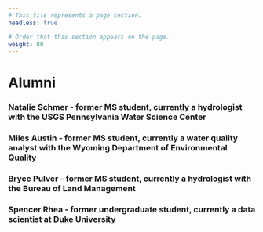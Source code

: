```yaml
---
# This file represents a page section.
headless: true

# Order that this section appears on the page.
weight: 80
---
```


# Alumni

### Natalie Schmer - former MS student, currently a hydrologist with the USGS Pennsylvania Water Science Center

### Miles Austin - former MS student, currently a water quality analyst with the Wyoming Department of Environmental Quality

### Bryce Pulver - former MS student, currently a hydrologist with the Bureau of Land Management

### Spencer Rhea - former undergraduate student, currently a data scientist at Duke University